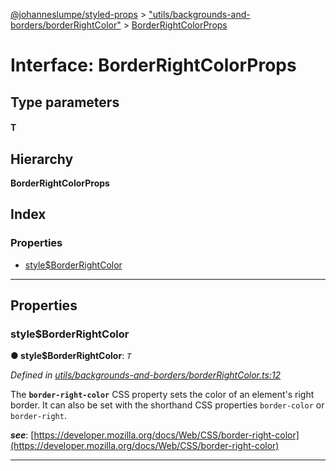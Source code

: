 [@johanneslumpe/styled-props](../README.md) > ["utils/backgrounds-and-borders/borderRightColor"](../modules/_utils_backgrounds_and_borders_borderrightcolor_.md) > [BorderRightColorProps](../interfaces/_utils_backgrounds_and_borders_borderrightcolor_.borderrightcolorprops.md)

# Interface: BorderRightColorProps

## Type parameters
#### T 
## Hierarchy

**BorderRightColorProps**

## Index

### Properties

* [style$BorderRightColor](_utils_backgrounds_and_borders_borderrightcolor_.borderrightcolorprops.md#style_borderrightcolor)

---

## Properties

<a id="style_borderrightcolor"></a>

###  style$BorderRightColor

**● style$BorderRightColor**: *`T`*

*Defined in [utils/backgrounds-and-borders/borderRightColor.ts:12](https://github.com/johanneslumpe/styled-props/blob/8e709f1/src/utils/backgrounds-and-borders/borderRightColor.ts#L12)*

The **`border-right-color`** CSS property sets the color of an element's right border. It can also be set with the shorthand CSS properties `border-color` or `border-right`.

*__see__*: [https://developer.mozilla.org/docs/Web/CSS/border-right-color](https://developer.mozilla.org/docs/Web/CSS/border-right-color)

___

